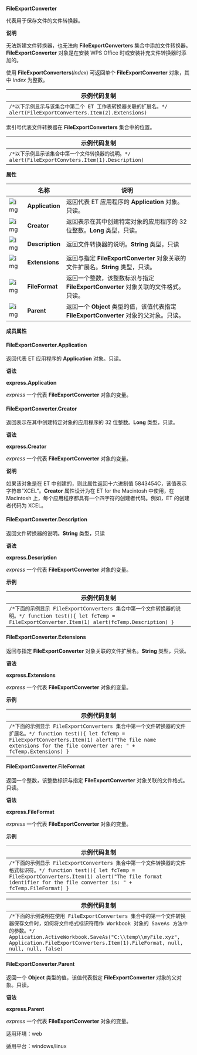 **FileExportConverter**



代表用于保存文件的文件转换器。

**说明**

无法新建文件转换器，也无法向 **FileExportConverters** 集合中添加文件转换器。**FileExportConverter** 对象是在安装 WPS Office 时或安装补充文件转换器时添加的。

使用 **FileExportConverters**(*Index*) 可返回单个 **FileExportConverter** 对象，其中 *Index* 为整数。

| 示例代码复制                                                 |
| ------------------------------------------------------------ |
| `/*以下示例显示与该集合中第二个 ET 工作表转换器关联的扩展名。*/ alert(FileExportConverters.Item(2).Extensions)` |

索引号代表文件转换器在 **FileExportConverters** 集合中的位置。

| 示例代码复制                                                 |
| ------------------------------------------------------------ |
| `/*以下示例显示该集合中第一个文件转换器的说明。*/ alert(FileExportConvters.Item(1).Description)` |

**属性**

|                                                              | 名称            | 说明                                                         |
| ------------------------------------------------------------ | --------------- | ------------------------------------------------------------ |
| ![img](https://qn.cache.wpscdn.cn/encs/doc/office_v19/gif/properties.gif) | **Application** | 返回代表 ET 应用程序的 **Application** 对象。只读。          |
| ![img](https://qn.cache.wpscdn.cn/encs/doc/office_v19/gif/properties.gif) | **Creator**     | 返回表示在其中创建特定对象的应用程序的 32 位整数。**Long** 类型，只读。 |
| ![img](https://qn.cache.wpscdn.cn/encs/doc/office_v19/gif/properties.gif) | **Description** | 返回文件转换器的说明。**String** 类型，只读                  |
| ![img](https://qn.cache.wpscdn.cn/encs/doc/office_v19/gif/properties.gif) | **Extensions**  | 返回与指定 **FileExportConverter** 对象关联的文件扩展名。**String** 类型，只读。 |
| ![img](https://qn.cache.wpscdn.cn/encs/doc/office_v19/gif/properties.gif) | **FileFormat**  | 返回一个整数，该整数标识与指定 **FileExportConverter** 对象关联的文件格式。只读。 |
| ![img](https://qn.cache.wpscdn.cn/encs/doc/office_v19/gif/properties.gif) | **Parent**      | 返回一个 **Object** 类型的值，该值代表指定 **FileExportConverter** 对象的父对象。只读。 |

**成员属性**

#### **FileExportConverter.Application**

返回代表 ET 应用程序的 **Application** 对象。只读。

**语法**

**express.Application**

*express*   一个代表 **FileExportConverter** 对象的变量。

#### **FileExportConverter.Creator**

返回表示在其中创建特定对象的应用程序的 32 位整数。**Long** 类型，只读。

**语法**

**express.Creator**

*express*   一个代表 **FileExportConverter** 对象的变量。

**说明**

如果该对象是在 ET 中创建的，则此属性返回十六进制值 5843454C，该值表示字符串“XCEL”。**Creator** 属性设计为在 ET for the Macintosh 中使用，在 Macintosh 上，每个应用程序都具有一个四字符的创建者代码。例如，ET 的创建者代码为 XCEL。

#### **FileExportConverter.Description**

返回文件转换器的说明。**String** 类型，只读

**语法**

**express.Description**

*express*   一个代表 **FileExportConverter** 对象的变量。

**示例**

| 示例代码复制                                                 |
| ------------------------------------------------------------ |
| `/*下面的示例显示 FileExportConverters 集合中第一个文件转换器的说明。*/ function test(){ let fcTemp = FileExportConverter.Item(1) alert(fcTemp.Description) }` |

#### **FileExportConverter.Extensions**

返回与指定 **FileExportConverter** 对象关联的文件扩展名。**String** 类型，只读。

**语法**

**express.Extensions**

*express*   一个代表 **FileExportConverter** 对象的变量。

**示例**

| 示例代码复制                                                 |
| ------------------------------------------------------------ |
| `/*下面的示例显示 FileExportConverters 集合中第一个文件转换器的文件扩展名。*/ function test(){ let fcTemp = FileExportConverters.Item(1) alert("The file name extensions for the file converter are: " + fcTemp.Extensions) }` |

#### **FileExportConverter.FileFormat**

返回一个整数，该整数标识与指定 **FileExportConverter** 对象关联的文件格式。只读。

**语法**

**express.FileFormat**

*express*   一个代表 **FileExportConverter** 对象的变量。

**示例**

| 示例代码复制                                                 |
| ------------------------------------------------------------ |
| `/*下面的示例显示 FileExportConverters 集合中第一个文件转换器的文件格式标识符。*/ function test(){ let fcTemp = FileExportConverters.Item(1) alert("The file format identifier for the file converter is: " + fcTemp.FileFormat) }` |

| 示例代码复制                                                 |
| ------------------------------------------------------------ |
| `/*下面的示例说明在使用 FileExportConverters 集合中的第一个文件转换器保存文件时，如何将文件格式标识符用作 Workbook 对象的 SaveAs 方法中的参数。*/ Application.ActiveWorkbook.SaveAs("C:\\temp\\myFile.xyz", Application.FileExportConverters.Item(1).FileFormat, null, null, null, false)  ` |

#### **FileExportConverter.Parent**

返回一个 **Object** 类型的值，该值代表指定 **FileExportConverter** 对象的父对象。只读。

**语法**

**express.Parent**

*express*   一个代表 **FileExportConverter** 对象的变量。

适用环境：web

适用平台：windows/linux